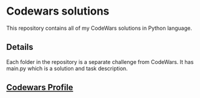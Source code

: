 # Codewars solutions

This repository contains all of my CodeWars solutions in Python language.

## Details

Each folder in the repository is a separate challenge from CodeWars. It has main.py which is a solution and task description.

## [Codewars Profile](https://www.codewars.com/users/Neider1233/)